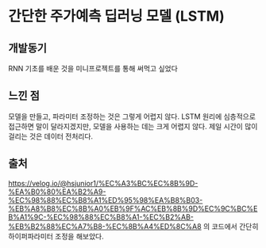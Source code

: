 # 간단한 주가예측 딥러닝 모델 (LSTM)

## 개발동기
RNN 기초를 배운 것을 미니프로젝트를 통해 써먹고 싶었다 

## 느낀 점
모델을 만들고, 파라미터 조정하는 것은 그렇게 어렵지 않다. LSTM 원리에 심층적으로 접근하면 말이 달라지겠지만, 모델을 사용하는 데는 크게 어렵지 않다. 
제일 시간이 많이 걸리는 것은 데이터 전처리다. 

## 출처
https://velog.io/@hsjunior1/%EC%A3%BC%EC%8B%9D-%EA%B0%80%EA%B2%A9-%EC%98%88%EC%B8%A1%ED%95%98%EA%B8%B03-%EB%A8%B8%EC%8B%A0%EB%9F%AC%EB%8B%9D%EC%9C%BC%EB%A1%9C-%EC%98%88%EC%B8%A1-%EC%B2%AB-%EB%B2%88%EC%A7%B8-%EC%8B%A4%ED%8C%A8  의 코드에서 간단히 하이퍼파라미터 조정을 해보았다. 

